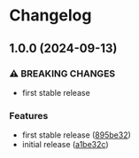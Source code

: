 # Changelog

## 1.0.0 (2024-09-13)


### ⚠ BREAKING CHANGES

* first stable release

### Features

* first stable release ([895be32](https://github.com/oldgiova/release-please-git-cliff-with-love/commit/895be3248a87f0c95143f8865d2dbab0f001604e))
* initial release ([a1be32c](https://github.com/oldgiova/release-please-git-cliff-with-love/commit/a1be32cf3b17a92e21d309007fdd5ba971cec173))
